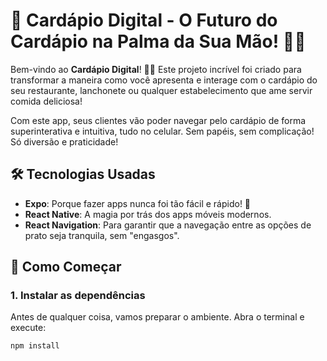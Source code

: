 # 🎉 Cardápio Digital - O Futuro do Cardápio na Palma da Sua Mão! 🍔📱

Bem-vindo ao **Cardápio Digital**! 🌮🥗 Este projeto incrível foi criado para transformar a maneira como você apresenta e interage com o cardápio do seu restaurante, lanchonete ou qualquer estabelecimento que ame servir comida deliciosa!

Com este app, seus clientes vão poder navegar pelo cardápio de forma superinterativa e intuitiva, tudo no celular. Sem papéis, sem complicação! Só diversão e praticidade!

## 🛠️ Tecnologias Usadas

- **Expo**: Porque fazer apps nunca foi tão fácil e rápido! 🚀
- **React Native**: A magia por trás dos apps móveis modernos.
- **React Navigation**: Para garantir que a navegação entre as opções de prato seja tranquila, sem "engasgos".

## 🚀 Como Começar

### 1. Instalar as dependências

Antes de qualquer coisa, vamos preparar o ambiente. Abra o terminal e execute:

```bash
npm install
